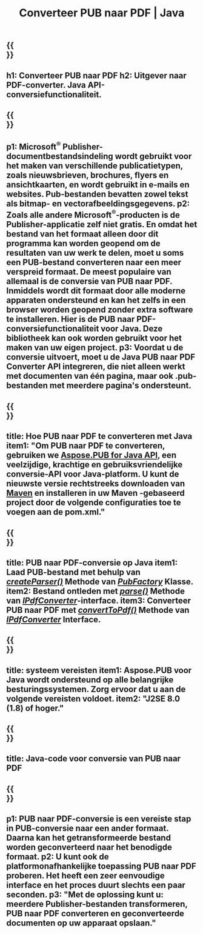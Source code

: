 ﻿---
translation: true
template: /_templates/conversion-child-java.md
title: Converteer PUB naar PDF | Java
description: Converteer PUB naar PDF met Java API op elk platform. Publisher conversie functionaliteit die eenvoudig te integreren is in uw eigen oplossing.
url: /java/conversion/pub-to-pdf/
metakeywords: pub naar pdf java, converteer pub naar pdf java, java pub naar pdf, uitgever naar pdf java
family: pub
platformtag: java
feature: conversion
---

{{<section banner>}}
---
h1: Converteer PUB naar PDF
h2: Uitgever naar PDF-converter. Java API-conversiefunctionaliteit.
---

{{<section overview>}}
---
p1: Microsoft<sup>®</sup> Publisher-documentbestandsindeling wordt gebruikt voor het maken van verschillende publicatietypen, zoals nieuwsbrieven, brochures, flyers en ansichtkaarten, en wordt gebruikt in e-mails en websites. Pub-bestanden bevatten zowel tekst als bitmap- en vectorafbeeldingsgegevens.
p2: Zoals alle andere Microsoft<sup>®</sup>-producten is de Publisher-applicatie zelf niet gratis. En omdat het bestand van het formaat alleen door dit programma kan worden geopend om de resultaten van uw werk te delen, moet u soms een PUB-bestand converteren naar een meer verspreid formaat. De meest populaire van allemaal is de conversie van PUB naar PDF. Inmiddels wordt dit formaat door alle moderne apparaten ondersteund en kan het zelfs in een browser worden geopend zonder extra software te installeren. Hier is de PUB naar PDF-conversiefunctionaliteit voor Java. Deze bibliotheek kan ook worden gebruikt voor het maken van uw eigen project.
p3: Voordat u de conversie uitvoert, moet u de Java PUB naar PDF Converter API integreren, die niet alleen werkt met documenten van één pagina, maar ook .pub-bestanden met meerdere pagina's ondersteunt.
---

{{<section widget>}}
---
title: Hoe PUB naar PDF te converteren met Java
item1: "Om PUB naar PDF te converteren, gebruiken we [Aspose.PUB for Java API](https://products.aspose.com/pub/java), een veelzijdige, krachtige en gebruiksvriendelijke conversie-API voor Java-platform. U kunt de nieuwste versie rechtstreeks downloaden van [Maven](https://repository.aspose.com/webapp/#/artifacts/browse/tree/General/repo/com/aspose/aspose-pub) en installeren in uw Maven -gebaseerd project door de volgende configuraties toe te voegen aan de pom.xml."
---

{{<section feature1>}}
---
title: PUB naar PDF-conversie op Java
item1: Laad PUB-bestand met behulp van [*createParser()*](https://reference.aspose.com/pub/java/com.aspose.pub/PubFactory#createParser-java.lang.String-) Methode van [*PubFactory*](https://reference.aspose.com/pub/java/com.aspose.pub/PubFactory) Klasse.
item2: Bestand ontleden met [*parse()*](https://reference.aspose.com/pub/java/com.aspose.pub/IPubParser#parse--) Methode van [*IPdfConverter*](https://reference.aspose.com/pub/java/com.aspose.pub/IPubParser)-interface.
item3: Converteer PUB naar PDF met [*convertToPdf()*](https://reference.aspose.com/pub/java/com.aspose.pub/IPdfConverter#convertToPdf-com.aspose.pub.Document-java.lang.String-) Methode van [*IPdfConverter*](https://reference.aspose.com/pub/java/com.aspose.pub/IPdfConverter) Interface.
---

{{<section feature2>}}
---
title: systeem vereisten
item1: Aspose.PUB voor Java wordt ondersteund op alle belangrijke besturingssystemen. Zorg ervoor dat u aan de volgende vereisten voldoet.
item2: "J2SE 8.0 (1.8) of hoger."
---

{{<section codeexample>}}
---
title: Java-code voor conversie van PUB naar PDF
---

{{<section summary>}}
---
p1: PUB naar PDF-conversie is een vereiste stap in PUB-conversie naar een ander formaat. Daarna kan het getransformeerde bestand worden geconverteerd naar het benodigde formaat.
p2: U kunt ook de platformonafhankelijke toepassing PUB naar PDF proberen. Het heeft een zeer eenvoudige interface en het proces duurt slechts een paar seconden.
p3: "Met de oplossing kunt u: meerdere Publisher-bestanden transformeren, PUB naar PDF converteren en geconverteerde documenten op uw apparaat opslaan."
---